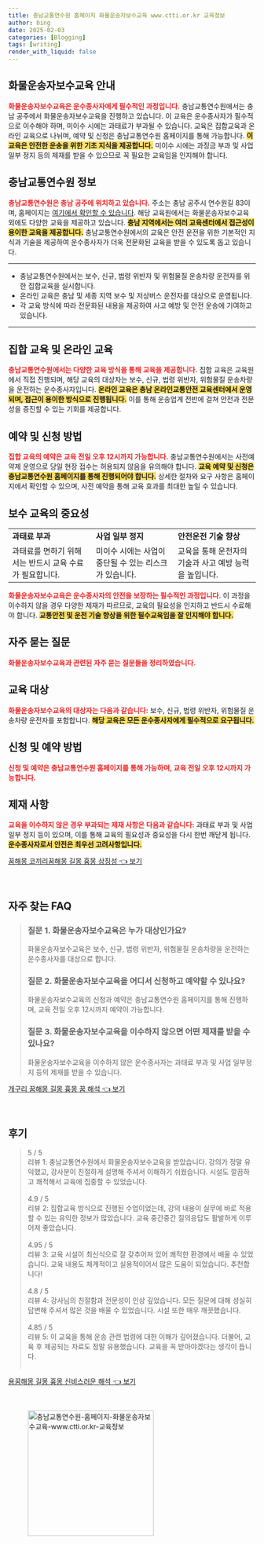 ```yaml
---
title: 충남교통연수원 홈페이지 화물운송자보수교육 www.ctti.or.kr 교육정보
author: bing
date: 2025-02-03
categories: [Blogging]
tags: [writing]
render_with_liquid: false
---
```



<h2 id='화물운송자보수교육안내'>화물운송자보수교육 안내</h2>

<p><b><span style="color: #ee2323;">화물운송자보수교육은 운수종사자에게 필수적인 과정입니다.</span></b> 충남교통연수원에서는 충남 공주에서 화물운송자보수교육을 진행하고 있습니다. 이 교육은 운수종사자가 필수적으로 이수해야 하며, 미이수 시에는 과태료가 부과될 수 있습니다. 교육은 집합교육과 온라인 교육으로 나뉘며, 예약 및 신청은 충남교통연수원 홈페이지를 통해 가능합니다. <b><span style="background-color: #ffe066;">이 교육은 안전한 운송을 위한 기초 지식을 제공합니다.</span></b> 미이수 시에는 과징금 부과 및 사업 일부 정지 등의 제재를 받을 수 있으므로 꼭 필요한 교육임을 인지해야 합니다.</p>

<h2 id='충남교통연수원정보'>충남교통연수원 정보</h2>

<p><b><span style="color: #ee2323;">충남교통연수원은 충남 공주에 위치하고 있습니다.</span></b> 주소는 충남 공주시 연수원길 83이며, 홈페이지는 <a href="https://www.ctti.or.kr/">여기에서 확인할 수 있습니다</a>. 해당 교육원에서는 화물운송자보수교육 외에도 다양한 교육을 제공하고 있습니다. <b><span style="background-color: #ffe066;">충남 지역에서는 여러 교육센터에서 접근성이 용이한 교육을 제공합니다.</span></b> 충남교통연수원에서의 교육은 안전 운전을 위한 기본적인 지식과 기술을 제공하여 운수종사자가 더욱 전문화된 교육을 받을 수 있도록 돕고 있습니다.</p>

<hr />

<ul>
    <li>충남교통연수원에서는 보수, 신규, 법령 위반자 및 위험물질 운송차량 운전자를 위한 집합교육을 실시합니다.</li>
    <li>온라인 교육은 충남 및 세종 지역 보수 및 저상버스 운전자를 대상으로 운영됩니다.</li>
    <li>각 교육 방식에 따라 전문화된 내용을 제공하여 사고 예방 및 안전 운송에 기여하고 있습니다.</li>
</ul>

<hr />

<h2 id='집합교육및온라인교육'>집합 교육 및 온라인 교육</h2>

<p><b><span style="color: #ee2323;">충남교통연수원에서는 다양한 교육 방식을 통해 교육을 제공합니다.</span></b> 집합 교육은 교육원에서 직접 진행되며, 해당 교육의 대상자는 보수, 신규, 법령 위반자, 위험물질 운송차량을 운전하는 운수종사자입니다. <b><span style="background-color: #ffe066;">온라인 교육은 충남 온라인교통안전 교육센터에서 운영되며, 접근이 용이한 방식으로 진행됩니다.</span></b> 이를 통해 운송업계 전반에 걸쳐 안전과 전문성을 증진할 수 있는 기회를 제공합니다.</p>

<h2 id='예약및신청방법'>예약 및 신청 방법</h2>

<p><b><span style="color: #ee2323;">집합 교육의 예약은 교육 전일 오후 12시까지 가능합니다.</span></b> 충남교통연수원에서는 사전예약제 운영으로 당일 현장 접수는 허용되지 않음을 유의해야 합니다. <b><span style="background-color: #ffe066;">교육 예약 및 신청은 충남교통연수원 홈페이지를 통해 진행되어야 합니다.</span></b> 상세한 절차와 요구 사항은 홈페이지에서 확인할 수 있으며, 사전 예약을 통해 교육 효과를 최대한 높일 수 있습니다.</p>

<h2 id='보수교육의중요성'>보수 교육의 중요성</h2>

<table>
    <tr>
        <td><b>과태료 부과</b></td>
        <td><b>사업 일부 정지</b></td>
        <td><b>안전운전 기술 향상</b></td>
    </tr>
    <tr>
        <td>과태료를 면하기 위해서는 반드시 교육 수료가 필요합니다.</td>
        <td>미이수 시에는 사업이 중단될 수 있는 리스크가 있습니다.</td>
        <td>교육을 통해 운전자의 기술과 사고 예방 능력을 높입니다.</td>
    </tr>
</table>

<p><b><span style="color: #ee2323;">화물운송자보수교육은 운수종사자의 안전을 보장하는 필수적인 과정입니다.</span></b> 이 과정을 이수하지 않을 경우 다양한 제재가 따르므로, 교육의 필요성을 인지하고 반드시 수료해야 합니다. <b><span style="background-color: #ffe066;">교통안전 및 운전 기술 향상을 위한 필수교육임을 잘 인지해야 합니다.</span></b></p>

<h2 id='자주묻는질문'>자주 묻는 질문</h2>

<p><b><span style="color: #ee2323;">화물운송자보수교육과 관련된 자주 묻는 질문들을 정리하였습니다.</span></b></p>

<h2 id='교육대상'>교육 대상</h2>

<p><b><span style="color: #ee2323;">화물운송자보수교육의 대상자는 다음과 같습니다:</span></b> 보수, 신규, 법령 위반자, 위험물질 운송차량 운전자를 포함합니다. <b><span style="background-color: #ffe066;">해당 교육은 모든 운수종사자에게 필수적으로 요구됩니다.</span></b></p>

<h2 id='신청및예약'>신청 및 예약 방법</h2>

<p><b><span style="color: #ee2323;">신청 및 예약은 충남교통연수원 홈페이지를 통해 가능하며, 교육 전일 오후 12시까지 가능합니다.</span></b></p>

<h2 id='제재사항'>제재 사항</h2>

<p><b><span style="color: #ee2323;">교육을 이수하지 않은 경우 부과되는 제재 사항은 다음과 같습니다:</span></b> 과태료 부과 및 사업 일부 정지 등이 있으며, 이를 통해 교육의 필요성과 중요성을 다시 한번 깨닫게 됩니다. <b><span style="background-color: #ffe066;">운수종사자로서 안전은 최우선 고려사항입니다.</span></b></p>


<p><a class="click-button" title="꿈해몽 코끼리꿈해몽 길몽 흉몽 상징성" href="https://blackassets.github.io/posts/%EA%BF%88%ED%95%B4%EB%AA%BD-%EC%BD%94%EB%81%BC%EB%A6%AC%EA%BF%88%ED%95%B4%EB%AA%BD-%EA%B8%B8%EB%AA%BD-%ED%9D%89%EB%AA%BD-%EC%83%81%EC%A7%95%EC%84%B1/" rel="dofollow">꿈해몽 코끼리꿈해몽 길몽 흉몽 상징성 👈 보기</a></p><br>
<h2 id='자주_찾는_FAQ'>자주 찾는 FAQ</h2>
<div itemscope="" itemtype="https://schema.org/FAQPage"> 
<blockquote> 
<div itemscope="" itemprop="mainEntity" itemtype="https://schema.org/Question"> 
<h3 itemprop="name">질문 1. 화물운송자보수교육은 누가 대상인가요?</h3> 
<div itemscope="" itemprop="acceptedAnswer" itemtype="https://schema.org/Answer"> 
<span itemprop="text"> 
<p>화물운송자보수교육은 보수, 신규, 법령 위반자, 위험물질 운송차량을 운전하는 운수종사자를 대상으로 합니다.</p> 
</span> 
</div> 
</div> 
<div itemscope="" itemprop="mainEntity" itemtype="https://schema.org/Question"> 
<h3 itemprop="name">질문 2. 화물운송자보수교육을 어디서 신청하고 예약할 수 있나요?</h3> 
<div itemscope="" itemprop="acceptedAnswer" itemtype="https://schema.org/Answer"> 
<span itemprop="text"> 
<p>화물운송자보수교육의 신청과 예약은 충남교통연수원 홈페이지를 통해 진행하며, 교육 전일 오후 12시까지 예약이 가능합니다.</p> 
</span> 
</div> 
</div> 
<div itemscope="" itemprop="mainEntity" itemtype="https://schema.org/Question"> 
<h3 itemprop="name">질문 3. 화물운송자보수교육을 이수하지 않으면 어떤 제재를 받을 수 있나요?</h3> 
<div itemscope="" itemprop="acceptedAnswer" itemtype="https://schema.org/Answer"> 
<span itemprop="text"> 
<p>화물운송자보수교육을 이수하지 않은 운수종사자는 과태료 부과 및 사업 일부정지 등의 제재를 받을 수 있습니다.</p> 
</span> 
</div> 
</div> 
</blockquote> 
</div>
<p><a class="click-button" title="개구리 꿈해몽 길몽 흉몽 꿈 해석" href="https://blackassets.github.io/posts/%EA%B0%9C%EA%B5%AC%EB%A6%AC-%EA%BF%88%ED%95%B4%EB%AA%BD-%EA%B8%B8%EB%AA%BD-%ED%9D%89%EB%AA%BD-%EA%BF%88-%ED%95%B4%EC%84%9D/" rel="dofollow">개구리 꿈해몽 길몽 흉몽 꿈 해석 👈 보기</a></p><br>
<h2 id='후기'>후기</h2>
<div itemscope itemtype="https://schema.org/Product">
  <blockquote>
  <div itemprop="review" itemscope itemtype="https://schema.org/Review">
      <div itemprop="reviewRating" itemscope itemtype="https://schema.org/Rating"> <span itemprop="ratingValue">5</span> / <span itemprop="bestRating">5</span> </div>
      <span itemprop="reviewBody">리뷰 1: 충남교통연수원에서 화물운송자보수교육을 받았습니다. 강의가 정말 유익했고, 강사분이 친절하게 설명해 주셔서 이해하기 쉬웠습니다. 시설도 깔끔하고 쾌적해서 교육에 집중할 수 있었습니다.</span>
  </div>
  <br>
  <div itemprop="review" itemscope itemtype="https://schema.org/Review">
      <div itemprop="reviewRating" itemscope itemtype="https://schema.org/Rating"> <span itemprop="ratingValue">4.9</span> / <span itemprop="bestRating">5</span> </div>
      <span itemprop="reviewBody">리뷰 2: 집합교육 방식으로 진행된 수업이었는데, 강의 내용이 실무에 바로 적용할 수 있는 유익한 정보가 많았습니다. 교육 중간중간 질의응답도 활발하게 이루어져 좋았습니다.</span>
  </div>
  <br>
  <div itemprop="review" itemscope itemtype="https://schema.org/Review">
      <div itemprop="reviewRating" itemscope itemtype="https://schema.org/Rating"> <span itemprop="ratingValue">4.95</span> / <span itemprop="bestRating">5</span> </div>
      <span itemprop="reviewBody">리뷰 3: 교육 시설이 최신식으로 잘 갖추어져 있어 쾌적한 환경에서 배울 수 있었습니다. 교육 내용도 체계적이고 실용적이어서 많은 도움이 되었습니다. 추천합니다!</span>
  </div>
  <br>
  <div itemprop="review" itemscope itemtype="https://schema.org/Review">
      <div itemprop="reviewRating" itemscope itemtype="https://schema.org/Rating"> <span itemprop="ratingValue">4.8</span> / <span itemprop="bestRating">5</span> </div>
      <span itemprop="reviewBody">리뷰 4: 강사님의 친절함과 전문성이 인상 깊었습니다. 모든 질문에 대해 성실히 답변해 주셔서 많은 것을 배울 수 있었습니다. 시설 또한 매우 깨끗했습니다.</span>
  </div>
  <br>
  <div itemprop="review" itemscope itemtype="https://schema.org/Review">
      <div itemprop="reviewRating" itemscope itemtype="https://schema.org/Rating"> <span itemprop="ratingValue">4.85</span> / <span itemprop="bestRating">5</span> </div>
      <span itemprop="reviewBody">리뷰 5: 이 교육을 통해 운송 관련 법령에 대한 이해가 깊어졌습니다. 더불어, 교육 후 제공되는 자료도 정말 유용했습니다. 교육을 꼭 받아야겠다는 생각이 듭니다.</span>
  </div>
  <br>
  </blockquote>
</div>
<p><a class="click-button" title="용꿈해몽 길몽 흉몽 신비스러운 해석" href="https://blackassets.github.io/posts/%EC%9A%A9%EA%BF%88%ED%95%B4%EB%AA%BD-%EA%B8%B8%EB%AA%BD-%ED%9D%89%EB%AA%BD-%EC%8B%A0%EB%B9%84%EC%8A%A4%EB%9F%AC%EC%9A%B4-%ED%95%B4%EC%84%9D/" rel="dofollow">용꿈해몽 길몽 흉몽 신비스러운 해석 👈 보기</a></p><br>
<figure class="image"><img src="https://blackassets.github.io/assets/img/thumbnail/충남교통연수원-홈페이지-화물운송자보수교육-www.ctti.or.kr-교육정보.webp" alt="충남교통연수원-홈페이지-화물운송자보수교육-www.ctti.or.kr-교육정보" width="256" height="256"></figure>